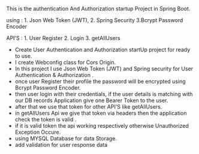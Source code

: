 This  is the authentication And Authorization startup Project in Spring Boot.

using : 
      1. Json Web Token (JWT),
      2. Spring Security
      3.Bcrypt Password Encoder

API'S : 
      1. User Register
      2. Login
      3. getAllUsers

* Create User Authentication and Authorization startUp project for ready to use.
* I create Webconfig class for Cors Origin.  
* In this project I use Json Web Token (JWT) and Spring security for User Authentication & Authorization .
* once user Register their profile the password will be encrypted using Bcrypt Password Encoder.
* then user login with their credentials, if the user details is matching with our DB records Application give one Bearer Token to the user.
* after that we use that token for other API'S like getAllUsers.
* in getAllUsers Api we give that token via headers then the application check the token is valid .
* if it is valid token the api working respectively otherwise Unauthorized Exception Occure.
* using MYSQL Database for data Storage.
* add validation for user response data 
